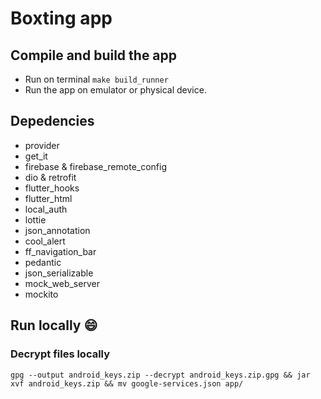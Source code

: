 # Boxting app

## Compile and build the app

- Run on terminal `make build_runner`
- Run the app on emulator or physical device.

## Depedencies

- provider
- get_it
- firebase & firebase_remote_config
- dio & retrofit
- flutter_hooks
- flutter_html
- local_auth
- lottie
- json_annotation
- cool_alert
- ff_navigation_bar
- pedantic
- json_serializable
- mock_web_server
- mockito


## Run locally :smile:

### Decrypt files locally

`gpg --output android_keys.zip --decrypt android_keys.zip.gpg && jar xvf android_keys.zip && mv google-services.json app/`